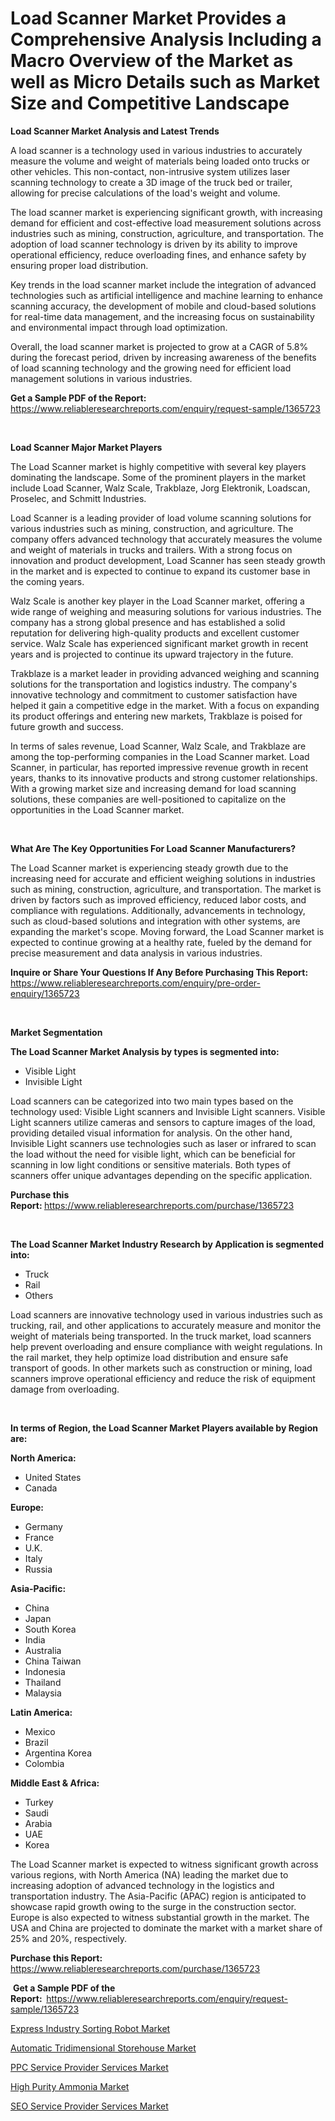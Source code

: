 <p><h1>Load Scanner Market Provides a Comprehensive Analysis Including a Macro Overview of the Market as well as Micro Details such as Market Size and Competitive Landscape</h1></p><p><strong>Load Scanner Market Analysis and Latest Trends</strong></p>
<p><p>A load scanner is a technology used in various industries to accurately measure the volume and weight of materials being loaded onto trucks or other vehicles. This non-contact, non-intrusive system utilizes laser scanning technology to create a 3D image of the truck bed or trailer, allowing for precise calculations of the load's weight and volume.</p><p>The load scanner market is experiencing significant growth, with increasing demand for efficient and cost-effective load measurement solutions across industries such as mining, construction, agriculture, and transportation. The adoption of load scanner technology is driven by its ability to improve operational efficiency, reduce overloading fines, and enhance safety by ensuring proper load distribution.</p><p>Key trends in the load scanner market include the integration of advanced technologies such as artificial intelligence and machine learning to enhance scanning accuracy, the development of mobile and cloud-based solutions for real-time data management, and the increasing focus on sustainability and environmental impact through load optimization.</p><p>Overall, the load scanner market is projected to grow at a CAGR of 5.8% during the forecast period, driven by increasing awareness of the benefits of load scanning technology and the growing need for efficient load management solutions in various industries.</p></p>
<p><strong>Get a Sample PDF of the Report:&nbsp;</strong> <a href="https://www.reliableresearchreports.com/enquiry/request-sample/1365723">https://www.reliableresearchreports.com/enquiry/request-sample/1365723</a></p>
<p>&nbsp;</p>
<p><strong>Load Scanner Major Market Players</strong></p>
<p><p>The Load Scanner market is highly competitive with several key players dominating the landscape. Some of the prominent players in the market include Load Scanner, Walz Scale, Trakblaze, Jorg Elektronik, Loadscan, Proselec, and Schmitt Industries.</p><p>Load Scanner is a leading provider of load volume scanning solutions for various industries such as mining, construction, and agriculture. The company offers advanced technology that accurately measures the volume and weight of materials in trucks and trailers. With a strong focus on innovation and product development, Load Scanner has seen steady growth in the market and is expected to continue to expand its customer base in the coming years.</p><p>Walz Scale is another key player in the Load Scanner market, offering a wide range of weighing and measuring solutions for various industries. The company has a strong global presence and has established a solid reputation for delivering high-quality products and excellent customer service. Walz Scale has experienced significant market growth in recent years and is projected to continue its upward trajectory in the future.</p><p>Trakblaze is a market leader in providing advanced weighing and scanning solutions for the transportation and logistics industry. The company's innovative technology and commitment to customer satisfaction have helped it gain a competitive edge in the market. With a focus on expanding its product offerings and entering new markets, Trakblaze is poised for future growth and success.</p><p>In terms of sales revenue, Load Scanner, Walz Scale, and Trakblaze are among the top-performing companies in the Load Scanner market. Load Scanner, in particular, has reported impressive revenue growth in recent years, thanks to its innovative products and strong customer relationships. With a growing market size and increasing demand for load scanning solutions, these companies are well-positioned to capitalize on the opportunities in the Load Scanner market.</p></p>
<p>&nbsp;</p>
<p><strong>What Are The Key Opportunities For Load Scanner Manufacturers?</strong></p>
<p><p>The Load Scanner market is experiencing steady growth due to the increasing need for accurate and efficient weighing solutions in industries such as mining, construction, agriculture, and transportation. The market is driven by factors such as improved efficiency, reduced labor costs, and compliance with regulations. Additionally, advancements in technology, such as cloud-based solutions and integration with other systems, are expanding the market's scope. Moving forward, the Load Scanner market is expected to continue growing at a healthy rate, fueled by the demand for precise measurement and data analysis in various industries.</p></p>
<p><strong>Inquire or Share Your Questions If Any Before Purchasing This Report:</strong> <a href="https://www.reliableresearchreports.com/enquiry/pre-order-enquiry/1365723">https://www.reliableresearchreports.com/enquiry/pre-order-enquiry/1365723</a></p>
<p>&nbsp;</p>
<p><strong>Market Segmentation</strong></p>
<p><strong>The Load Scanner Market Analysis by types is segmented into:</strong></p>
<p><ul><li>Visible Light</li><li>Invisible Light</li></ul></p>
<p><p>Load scanners can be categorized into two main types based on the technology used: Visible Light scanners and Invisible Light scanners. Visible Light scanners utilize cameras and sensors to capture images of the load, providing detailed visual information for analysis. On the other hand, Invisible Light scanners use technologies such as laser or infrared to scan the load without the need for visible light, which can be beneficial for scanning in low light conditions or sensitive materials. Both types of scanners offer unique advantages depending on the specific application.</p></p>
<p><strong>Purchase this Report:&nbsp;</strong><a href="https://www.reliableresearchreports.com/purchase/1365723">https://www.reliableresearchreports.com/purchase/1365723</a></p>
<p>&nbsp;</p>
<p><strong>The Load Scanner Market Industry Research by Application is segmented into:</strong></p>
<p><ul><li>Truck</li><li>Rail</li><li>Others</li></ul></p>
<p><p>Load scanners are innovative technology used in various industries such as trucking, rail, and other applications to accurately measure and monitor the weight of materials being transported. In the truck market, load scanners help prevent overloading and ensure compliance with weight regulations. In the rail market, they help optimize load distribution and ensure safe transport of goods. In other markets such as construction or mining, load scanners improve operational efficiency and reduce the risk of equipment damage from overloading.</p></p>
<p>&nbsp;</p>
<p><strong>In terms of Region, the Load Scanner Market Players available by Region are:</strong></p>
<p>
    <p> <strong> North America: </strong>
        <ul>
            <li>United States</li>
            <li>Canada</li>
        </ul>
        </p> 
    <p> <strong> Europe: </strong>
        <ul>
            <li>Germany</li>
            <li>France</li>
            <li>U.K.</li>
            <li>Italy</li>
            <li>Russia</li>
        </ul>
        </p> 
    <p> <strong> Asia-Pacific: </strong>
        <ul>
            <li>China</li>
            <li>Japan</li>
            <li>South Korea</li>
            <li>India</li>
            <li>Australia</li>
            <li>China Taiwan</li>
            <li>Indonesia</li>
            <li>Thailand</li>
            <li>Malaysia</li>
        </ul>
        </p> 
    <p> <strong> Latin America: </strong>
        <ul>
            <li>Mexico</li>
            <li>Brazil</li>
            <li>Argentina Korea</li>
            <li>Colombia</li>
        </ul>
        </p> 
    <p> <strong> Middle East & Africa: </strong>
        <ul>
            <li>Turkey</li>
            <li>Saudi</li>
            <li>Arabia</li>
            <li>UAE</li>
            <li>Korea</li>
        </ul>
    </p>
    </p>
<p><p>The Load Scanner market is expected to witness significant growth across various regions, with North America (NA) leading the market due to increasing adoption of advanced technology in the logistics and transportation industry. The Asia-Pacific (APAC) region is anticipated to showcase rapid growth owing to the surge in the construction sector. Europe is also expected to witness substantial growth in the market. The USA and China are projected to dominate the market with a market share of 25% and 20%, respectively.</p></p>
<p><strong>Purchase this Report: </strong><a href="https://www.reliableresearchreports.com/purchase/1365723">https://www.reliableresearchreports.com/purchase/1365723</a></p>
<p>&nbsp;<strong>Get a Sample PDF of the Report:&nbsp;&nbsp;</strong><a href="https://www.reliableresearchreports.com/enquiry/request-sample/1365723">https://www.reliableresearchreports.com/enquiry/request-sample/1365723</a></p>
<p><strong></strong></p>
<p><p><a href="https://medium.com/@jordanmendez766/express-industry-sorting-robot-nbsp-market-focuses-on-market-share-size-and-projected-forecast-47f5f11ae412">Express Industry Sorting Robot Market</a></p><p><a href="https://medium.com/@jordanmendez766/automatic-tridimensional-storehouse-nbsp-market-focuses-on-market-share-size-and-projected-1f8f853d7958">Automatic Tridimensional Storehouse Market</a></p><p><a href="https://issuu.com/reportprime-2/docs/ppc-service-provider-services-market-size-2030.ppt">PPC Service Provider Services Market</a></p><p><a href="https://github.com/BryceTownsendr/Market-Research-Report-List-3/blob/main/high-purity-ammonia-market.md">High Purity Ammonia Market</a></p><p><a href="https://issuu.com/reportprime-2/docs/seo-service-provider-services-market-size-2030.ppt">SEO Service Provider Services Market</a></p></p>